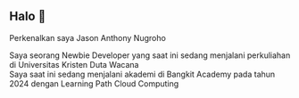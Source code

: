 ## Halo 👋

Perkenalkan saya Jason Anthony Nugroho

Saya seorang Newbie Developer yang saat ini sedang menjalani perkuliahan di Universitas Kristen Duta Wacana <br>
Saya saat ini sedang menjalani akademi di Bangkit Academy pada tahun 2024 dengan Learning Path Cloud Computing <br>

<!--
**JasonAnthonyNugroho/JasonAnthonyNugroho** is a ✨ _special_ ✨ repository because its `README.md` (this file) appears on your GitHub profile.

Here are some ideas to get you started:

- 🔭 I’m currently working on ...
- 🌱 I’m currently learning ...
- 👯 I’m looking to collaborate on ...
- 🤔 I’m looking for help with ...
- 💬 Ask me about ...
- 📫 How to reach me: ...
- 😄 Pronouns: ...
- ⚡ Fun fact: ...
-->
